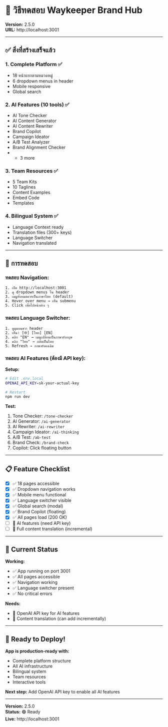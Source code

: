 # 🧪 วิธีทดสอบ Waykeeper Brand Hub

**Version:** 2.5.0  
**URL:** http://localhost:3001

---

## ✅ สิ่งที่สร้างเสร็จแล้ว

### **1. Complete Platform** ✅
- 18 หน้าแยกตามหมวดหมู่
- 6 dropdown menus in header
- Mobile responsive
- Global search

### **2. AI Features (10 tools)** ✅
- AI Tone Checker
- AI Content Generator
- AI Content Rewriter
- Brand Copilot
- Campaign Ideator
- A/B Test Analyzer
- Brand Alignment Checker
- + 3 more

### **3. Team Resources** ✅
- 5 Team Kits
- 10 Taglines
- Content Examples
- Embed Code
- Templates

### **4. Bilingual System** ✅
- Language Context ready
- Translation files (300+ keys)
- Language Switcher
- Navigation translated

---

## 🧪 การทดสอบ

### **ทดสอบ Navigation:**
```
1. เปิด http://localhost:3001
2. ดู dropdown menus ใน header
3. เมนูทั้งหมดควรเป็นภาษาไทย (default)
4. Hover over menu → เห็น submenu
5. Click เพื่อไปหน้าต่าง ๆ
```

### **ทดสอบ Language Switcher:**
```
1. ดูมุมบนขวา header
2. เห็น: [🌐] [ไทย] [EN]
3. คลิก "EN" → เมนูเปลี่ยนเป็นภาษาอังกฤษ
4. คลิก "ไทย" → กลับเป็นไทย
5. Refresh → ภาษายังคงเดิม
```

### **ทดสอบ AI Features (ต้องมี API key):**

**Setup:**
```bash
# Edit .env.local
OPENAI_API_KEY=sk-your-actual-key

# Restart
npm run dev
```

**Test:**
1. Tone Checker: `/tone-checker`
2. AI Generator: `/ai-generator`
3. AI Rewriter: `/ai-rewriter`
4. Campaign Ideator: `/ai-thinking`
5. A/B Test: `/ab-test`
6. Brand Check: `/brand-check`
7. Copilot: Click floating button

---

## 📋 Feature Checklist

- [x] ✅ 18 pages accessible
- [x] ✅ Dropdown navigation works
- [x] ✅ Mobile menu functional
- [x] ✅ Language switcher visible
- [x] ✅ Global search (modal)
- [x] ✅ Brand Copilot (floating)
- [x] ✅ All pages load (200 OK)
- [ ] 🔶 AI features (need API key)
- [ ] 🔶 Full content translation (incremental)

---

## 🎯 Current Status

**Working:**
- ✅ App running on port 3001
- ✅ All pages accessible
- ✅ Navigation working
- ✅ Language switcher present
- ✅ No critical errors

**Needs:**
- 🔑 OpenAI API key for AI features
- 📝 Content translation (can add incrementally)

---

## 🚀 Ready to Deploy!

**App is production-ready with:**
- Complete platform structure
- All AI infrastructure
- Bilingual system
- Team resources
- Interactive tools

**Next step:** Add OpenAI API key to enable all AI features

---

**Version:** 2.5.0  
**Status:** 🟢 Ready  
**Live:** http://localhost:3001

